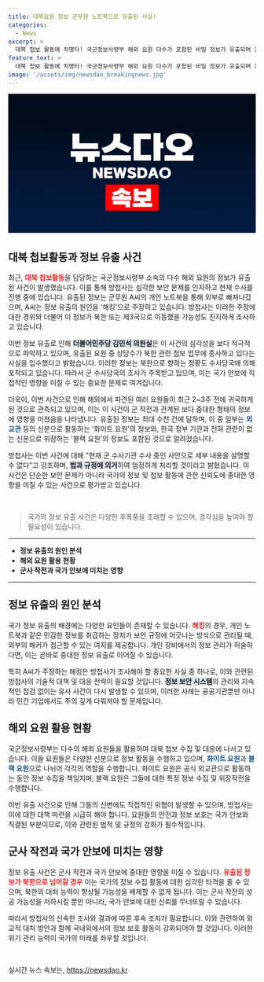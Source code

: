 ```yaml
---
title: 대북요원 정보 군무원 노트북으로 유출된 사실!
categories:
  - News
excerpt: >
  대북 첩보 활동에 치명타! 국군정보사령부 해외 요원 다수가 포함된 비밀 정보가 유출되며 논란이 일고 있습니다. 해킹 주장 속 숨어 있는 충격적인 진실은? 지금 바로 확인해보세요!
feature_text: >
  대북 첩보 활동에 치명타! 국군정보사령부 해외 요원 다수가 포함된 비밀 정보가 유출되며 논란이 일고 있습니다. 해킹 주장 속 숨어 있는 충격적인 진실은? 지금 바로 확인해보세요!
image: '/assets/img/newsdao_breakingnews.jpg'
---
```


<p><img src="/assets/img/newsdao_breakingnews.jpg" alt="bookingtag 속보" /></p>

<h2 data-ke-size="size26">대북 첩보활동과 정보 유출 사건</h2>

<p data-ke-size="size16">최근, <b><span style="color: #ee2323;">대북 첩보활동</span></b>을 담당하는 국군정보사령부 소속의 다수 해외 요원의 정보가 유출된 사건이 발생했습니다. 이를 통해 방첩사는 심각한 보안 문제를 인지하고 현재 수사를 진행 중에 있습니다. 유출된 정보는 군무원 A씨의 개인 노트북을 통해 외부로 빠져나갔으며, A씨는 정보 유출의 원인을 '해킹'으로 주장하고 있습니다. 방첩사는 이러한 주장에 대한 경위와 더불어 이 정보가 북한 또는 제3국으로 이동했을 가능성도 진지하게 조사하고 있습니다.</p>

<p data-ke-size="size16">이번 정보 유출로 인해 <b><span style="background-color: #21538527;">더불어민주당 김민석 의원실</span></b>은 이 사건의 심각성을 보다 적극적으로 파악하고 있으며, 유출된 요원 중 상당수가 북한 관련 첩보 업무에 종사하고 있다는 사실을 입수했다고 밝혔습니다. 이러한 정보는 북한으로 향하는 정황도 수사당국에 의해 포착되고 있습니다. 따라서 군 수사당국의 조사가 주목받고 있으며, 이는 국가 안보에 직접적인 영향을 미칠 수 있는 중요한 문제로 여겨집니다.</p>

<p data-ke-size="size16">더욱이, 이번 사건으로 인해 해외에서 파견된 여러 요원들이 최근 2~3주 전에 귀국하게 된 것으로 관측되고 있으며, 이는 이 사건이 군 작전과 관계된 보다 중대한 형태의 정보에 영향을 미쳤음을 나타냅니다. 유출된 정보는 최대 수천 건에 달하며, 이 중 일부는 <b><span style="color: #1a5490;">외교관</span></b> 등의 신분으로 활동하는 '화이트 요원'의 정보와, 한국 정부 기관과 전혀 관련이 없는 신분으로 위장하는 '블랙 요원'의 정보도 포함된 것으로 알려졌습니다.</p>

<p data-ke-size="size16">방첩사는 이번 사건에 대해 "현재 군 수사기관 수사 중인 사안으로 세부 내용을 설명할 수 없다"고 강조하며, <b><span style="background-color: #21538527;">법과 규정에 의거</span></b>하여 엄정하게 처리할 것이라고 밝혔습니다. 이 사건은 단순한 보안 문제가 아니라 국가의 정보 및 첩보 활동에 관한 신뢰도에 중대한 영향을 미칠 수 있는 사건으로 평가받고 있습니다.</p>

<p data-ke-size="size16">&nbsp;</p>

<blockquote>
  <p data-ke-size="size16">국가의 정보 유출 사건은 다양한 후폭풍을 초래할 수 있으며, 경각심을 높여야 할 필요성이 있습니다.</p>
</blockquote>

<hr>

<ul>
  <li><b>정보 유출의 원인 분석</b></li>
  <li><b>해외 요원 활용 현황</b></li>
  <li><b>군사 작전과 국가 안보에 미치는 영향</b></li>
</ul>

<hr>

<h2 data-ke-size="size26">정보 유출의 원인 분석</h2>

<p data-ke-size="size16">국가 정보 유출의 배경에는 다양한 요인들이 존재할 수 있습니다. <b><span style="color: #ee2323;">해킹</span></b>의 경우, 개인 노트북과 같은 민감한 정보를 취급하는 장치가 보안 규정에 어긋나는 방식으로 관리될 때, 외부의 해커가 접근할 수 있는 여지를 제공합니다. 개인 장비에서의 정보 관리가 허술하다면, 이는 곧바로 중대한 정보 유출로 이어질 수 있습니다.</p>

<p data-ke-size="size16">특히 A씨가 주장하는 해킹은 방첩사가 조사해야 할 중요한 사실 중 하나로, 이와 관련된 방첩사의 기술적 대책 및 대응 전략이 필요할 것입니다. <b><span style="background-color: #21538527;">정보 보안 시스템</span></b>의 관리와 지속적인 점검 없이는 유사 사건이 다시 발생할 수 있으며, 이러한 사례는 공공기관뿐만 아니라 민간 기업에서도 주의 깊게 다뤄져야 할 문제입니다.</p>

<h2 data-ke-size="size26">해외 요원 활용 현황</h2>

<p data-ke-size="size16">국군정보사령부는 다수의 해외 요원들을 활용하여 대북 첩보 수집 및 대응에 나서고 있습니다. 이들 요원들은 다양한 신분으로 정보 활동을 수행하고 있으며, <b><span style="color: #1a5490;">화이트 요원</span></b>과 <b><span style="color: #1a5490;">블랙 요원</span></b>으로 나뉘어 각각의 역할을 수행합니다. 화이트 요원은 공식 외교관으로 활동하는 동안 정보 수집을 책임지며, 블랙 요원은 그들에 대한 특정 정보 수집 및 위장작전을 수행합니다.</p>

<p data-ke-size="size16">이번 유출 사건으로 인해 그들의 신변에도 직접적인 위협이 발생할 수 있으며, 방첩사는 이에 대한 대책 마련을 시급히 해야 합니다. 요원들의 안전과 정보 보호는 국가 안보와 직결된 부분이므로, 이와 관련된 법적 및 규정의 강화가 필수적입니다.</p>

<h2 data-ke-size="size26">군사 작전과 국가 안보에 미치는 영향</h2>

<p data-ke-size="size16">정보 유출 사건은 군사 작전과 국가 안보에 중대한 영향을 미칠 수 있습니다. <b><span style="color: #ee2323;">유출된 정보가 북한으로 넘어갈 경우</span></b> 이는 국가의 정보 수집 활동에 대한 심각한 타격을 줄 수 있으며, 북한의 대처 능력이 향상될 가능성을 배제할 수 없게 됩니다. 이는 군사 작전의 성공 가능성을 저하시킬 뿐만 아니라, 국가 안보에 대한 신뢰를 무너뜨릴 수 있습니다.</p>

<p data-ke-size="size16">따라서 방첩사의 신속한 조사와 결과에 따른 후속 조치가 필요합니다. 이와 관련하여 외교적 대처 방안과 함께 국내외에서의 정보 보호 활동이 강화되어야 할 것입니다. 이러한 위기 관리 능력이 국가의 미래를 좌우할 것입니다.</p>

<p data-ke-size="size16">&nbsp;</p>
실시간 뉴스 속보는, <a href="https://newsdao.kr" rel="dofollow">https://newsdao.kr</a>


